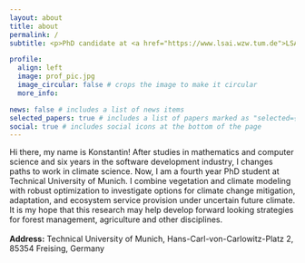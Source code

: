 ```yaml
---
layout: about
title: about
permalink: /
subtitle: <p>PhD candidate at <a href="https://www.lsai.wzw.tum.de">LSAI/TUM</a>, senior software developer</p>

profile:
  align: left
  image: prof_pic.jpg
  image_circular: false # crops the image to make it circular
  more_info: 

news: false # includes a list of news items
selected_papers: true # includes a list of papers marked as "selected={true}"
social: true # includes social icons at the bottom of the page
---
```


Hi there, my name is Konstantin! After studies in mathematics and computer science and six years in the software development industry, I changes paths to work in climate science. Now, I am a fourth year PhD student at Technical University of Munich. I combine vegetation and climate modeling with robust optimization to investigate options for climate change mitigation, adaptation, and ecosystem service provision under uncertain future climate. It is my hope that this research may help develop forward looking strategies for forest management, agriculture and other disciplines.
<br/><br/>
<b>Address:</b> Technical University of Munich, Hans-Carl-von-Carlowitz-Platz 2, 85354 Freising, Germany
<br/><br/>

